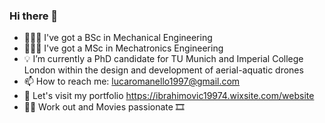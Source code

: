 ### Hi there 👋
- 👷🏼‍♂️ I've got a BSc in Mechanical Engineering
- 👨🏻‍💻 I've got a MSc in Mechatronics Engineering
- 💡 I’m currently a PhD candidate for TU Munich and Imperial College London within the design and development of aerial-aquatic drones
- 📫 How to reach me: lucaromanello1997@gmail.com 
- 🦾 Let's visit my portfolio https://ibrahimovic19974.wixsite.com/website
- 🏋🏻 Work out and Movies passionate 🎞

<!--
**LucaRoma97/LucaRoma97** is a ✨ _special_ ✨ repository because its `README.md` (this file) appears on your GitHub profile.

Here are some ideas to get you started:

- 🔭 I’m currently working on ...
- 🌱 I’m currently learning ...
- 👯 I’m looking to collaborate on ...
- 🤔 I’m looking for help with ...
- 💬 Ask me about ...
- 📫 How to reach me: ...
- 😄 Pronouns: ...
- ⚡ Fun fact: ...
--
